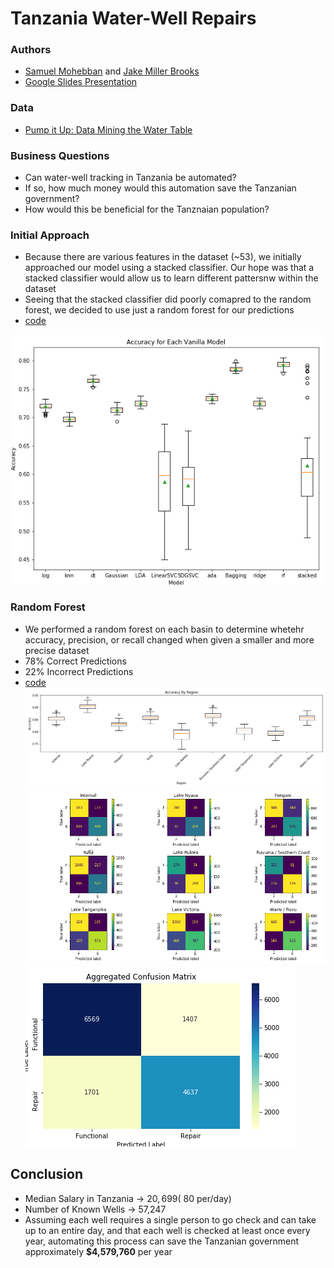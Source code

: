 # Tanzania Water-Well Repairs 

### Authors 
- [Samuel Mohebban](https://github.com/HeeebsInc) and [Jake Miller Brooks](https://github.com/HeeebsInc/TanzaniaWaterRepair/commits?author=jmillerbrooks)
- [Google Slides Presentation](https://docs.google.com/presentation/d/1r0bV_F9mTsyee_Qof-4VhtH0wnv4N9ziCK-c1IvttYM/edit?usp=sharing)

### Data 
- [Pump it Up: Data Mining the Water Table](https://www.drivendata.org/competitions/7/pump-it-up-data-mining-the-water-table/page/23/)

### Business Questions 
- Can water-well tracking in Tanzania be automated? 
- If so, how much money would this automation save the Tanzanian government? 
- How would this be beneficial for the Tanznaian population? 

### Initial Approach 
- Because there are various features in the dataset (~53), we initially approached our model using a stacked classifier.  Our hope was that a stacked classifier would allow us to learn different pattersnw within the dataset 
- Seeing that the stacked classifier did poorly comapred to the random forest, we decided to use just a random forest for our predictions
- [code](Notebooks/Modeling-Entire.ipynb)

![Baseline stacked classifier](Notebooks/figures/BaselineAccuracy.png)


### Random Forest
- We performed a random forest on each basin to determine whetehr accuracy, precision, or recall changed when given a smaller and more precise dataset 
- 78% Correct Predictions
- 22% Incorrect Predictions
- [code](Notebooks/Modeling-ByBasin.ipynb)
![KFoldByRegion](Notebooks/figures/ByRegionKFold.png)
![Confusionmatrix](Notebooks/figures/BASINS_confusion_matrix.png)
![AggCM](Notebooks/figures/AggregatedCM.png)


## Conclusion 
- Median Salary in Tanzania → $20,699 (~$80 per/day)
- Number of Known Wells →  57,247
- Assuming each well requires a single person to go check and can take up to an entire day, and that each well is checked at least once every year, automating this process can save the Tanzanian government approximately **$4,579,760**  per year
